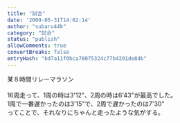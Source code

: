 ```yaml
---
title: "試合"
date: '2009-05-31T14:02:14'
author: "subaru44k"
category: "試合"
status: "publish"
allowComments: true
convertBreaks: false
entryHash: "bd7a11f0bca78075324c77b4201de84b"
---
```

某８時間リレーマラソン<br>
<br>
16周走って、1周の時は3'12"、2周の時は6'43"が最高でした。<br>
1周で一番遅かったのは3'15"で、2周で遅かったのは7'30"<br>
ってことで、それなりにちゃんと走ったような気がする。
